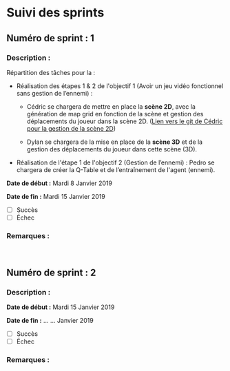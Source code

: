 # Suivi des sprints


## Numéro de sprint : 1

### Description :
Répartition des tâches pour la :

* Réalisation des étapes 1 & 2 de l'objectif 1 (Avoir un jeu vidéo fonctionnel sans gestion de l’ennemi) :

  - Cédric se chargera de mettre en place la **scène 2D**, avec la génération de map grid en fonction de la scène et gestion des déplacements du joueur dans la scène 2D.
  ([Lien vers le git de Cédric pour la gestion de la scène 2D](https://github.com/KASCedric/grid_mapping_projet_fin_d_annee))

  - Dylan se chargera de la mise en place de la **scène 3D** et de la gestion des déplacements du joueur dans cette scène (3D).

* Réalisation de l'étape 1 de l'objectif 2 (Gestion de l’ennemi) : Pedro se chargera de créer la Q-Table et de l’entraînement de l'agent (ennemi).



**Date de début :** Mardi 8 Janvier 2019

**Date de fin :** Mardi 15 Janvier 2019

- [ ] Succès
- [ ] Échec

### Remarques :



</br>

## Numéro de sprint : 2

### Description :




**Date de début :** Mardi 15 Janvier 2019

**Date de fin :** ... ... Janvier 2019

- [ ] Succès
- [ ] Échec

### Remarques :
